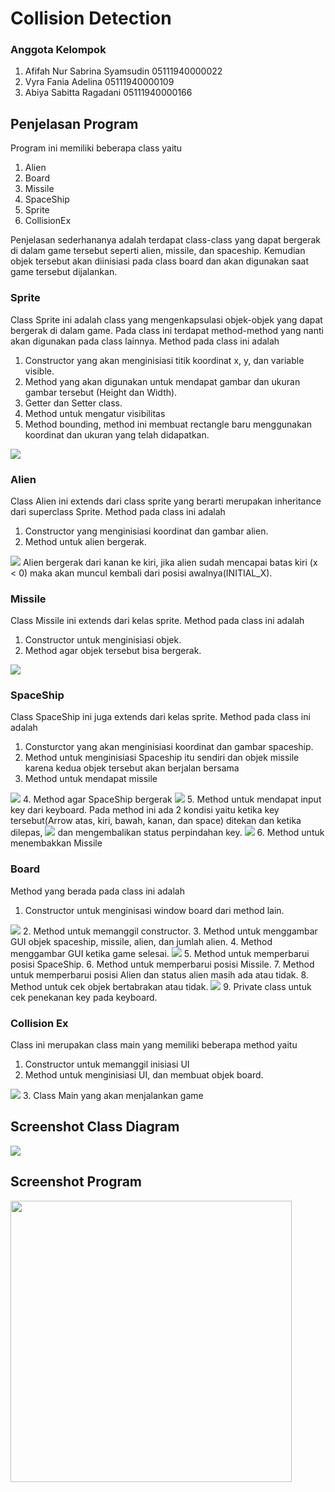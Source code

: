 # Collision Detection
### Anggota Kelompok
1. Afifah Nur Sabrina Syamsudin 05111940000022
2. Vyra Fania Adelina 05111940000109
3. Abiya Sabitta Ragadani 05111940000166

## Penjelasan Program
Program ini memiliki beberapa class yaitu
1. Alien
2. Board
3. Missile
4. SpaceShip
5. Sprite
6. CollisionEx

Penjelasan sederhananya adalah terdapat class-class yang dapat bergerak di dalam game tersebut seperti alien, missile, dan spaceship. Kemudian objek tersebut akan diinisiasi pada class board dan akan digunakan saat game tersebut dijalankan.

### Sprite
Class Sprite ini adalah class yang mengenkapsulasi objek-objek yang dapat bergerak di dalam game. Pada class ini terdapat method-method yang nanti akan digunakan pada class lainnya. Method pada class ini adalah
1. Constructor yang akan menginisiasi titik koordinat x, y, dan variable visible.
2. Method yang akan digunakan untuk mendapat gambar dan ukuran gambar tersebut (Height dan Width).
3. Getter dan Setter class.
4. Method untuk mengatur visibilitas
5. Method bounding, method ini membuat rectangle baru menggunakan koordinat dan ukuran yang telah didapatkan.
<img src="Screenshot/getBounds.png">

### Alien
Class Alien ini extends dari class sprite yang berarti merupakan inheritance dari superclass Sprite. Method pada class ini adalah
1. Constructor yang menginisiasi koordinat dan gambar alien.
2. Method untuk alien bergerak.
<img src="Screenshot/Alien_Move.png">
 Alien bergerak dari kanan ke kiri, jika alien sudah mencapai batas kiri (x < 0) maka akan muncul kembali dari posisi awalnya(INITIAL_X).
 
### Missile
Class Missile ini extends dari kelas sprite. Method pada class ini adalah
1. Constructor untuk menginisiasi objek.
2. Method agar objek tersebut bisa bergerak.
<img src="Screenshot/Missile_Move.png">

### SpaceShip
Class SpaceShip ini juga extends dari kelas sprite. Method pada class ini adalah
1. Consturctor yang akan menginisiasi koordinat dan gambar spaceship.
2. Method untuk menginisiasi Spaceship itu sendiri dan objek missile karena kedua objek tersebut akan berjalan bersama
3. Method untuk mendapat missile
<img src="Screenshot/SpaceShip_Fire.png">
4. Method agar SpaceShip bergerak
<img src="Screenshot/SpaceShip_Move.png">
5. Method untuk mendapat input key dari keyboard. Pada method ini ada 2 kondisi yaitu ketika key tersebut(Arrow atas, kiri, bawah, kanan, dan space) ditekan dan ketika dilepas,
<img src="Screenshot/SpaceShip_KeyPress.png">
dan mengembalikan status perpindahan key.
<img src="Screenshot/SpaceShip_KeyRelease.png">
6. Method untuk menembakkan Missile

### Board
Method yang berada pada class ini adalah
1. Constructor untuk menginisasi window board dari method lain.
<img src="Screenshot/Board_Init.png">
2. Method untuk memanggil constructor.
3. Method untuk menggambar GUI objek spaceship, missile, alien, dan jumlah alien.
4. Method menggambar GUI ketika game selesai.
<img src="Screenshot/Board_GameOver.png">
5. Method untuk memperbarui posisi SpaceShip.
6. Method untuk memperbarui posisi Missile.
7. Method untuk memperbarui posisi Alien dan status alien masih ada atau tidak.
8. Method untuk cek objek bertabrakan atau tidak.
<img src="Screenshot/Board_Check.png">
9. Private class untuk cek penekanan key pada keyboard.

### Collision Ex
Class ini merupakan class main yang memiliki beberapa method yaitu
1. Constructor untuk memanggil inisiasi UI
2. Method untuk menginisiasi UI, dan membuat objek board.
<img src="Screenshot/Main_InitUI.png">
3. Class Main yang akan menjalankan game

## Screenshot Class Diagram
<p float="left"><img src="Screenshot/SS_Collision_Detection.png"></p>

## Screenshot Program
<img src="Screenshot/SS_Collision_Detection3.png" width=450 height= 450>
